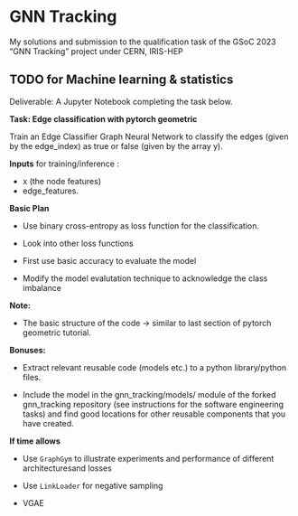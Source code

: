 # GNN Tracking

My solutions and submission to the qualification task of the GSoC 2023 “GNN Tracking” project under CERN, IRIS-HEP


## TODO for Machine learning & statistics 

Deliverable: A Jupyter Notebook completing the task below.

**Task: Edge classification with pytorch geometric**

Train an Edge Classifier Graph Neural Network to classify the edges (given by the edge_index) as true or false (given by the array y). 

**Inputs** for training/inference :
  - x (the node features)                       
  - edge_features.
  
**Basic Plan**
- Use binary cross-entropy as loss function for the classification. 

- Look into other loss functions

- First use basic accuracy to evaluate the model

- Modify the model evalutation technique to acknowledge the class imbalance 

**Note:** 
- The basic structure of the code -> similar to last section of pytorch geometric tutorial.


**Bonuses:**

- Extract relevant reusable code (models etc.) to a python library/python files.

- Include the model in the gnn_tracking/models/ module of the forked gnn_tracking repository (see instructions for the software engineering tasks) and find good locations for other reusable components that you have created.

**If time allows**
- Use ```GraphGym``` to illustrate experiments and performance of different architecturesand losses

- Use ```LinkLoader``` for negative sampling

- VGAE



